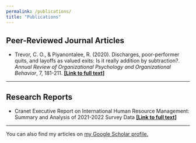 ```yaml
---
permalink: /publications/
title: "Publications"
---
```

## Peer-Reviewed Journal Articles

* Trevor, C. O., & Piyanontalee, R. (2020). Discharges, poor-performer quits, and layoffs as valued exits: Is it really addition by subtraction?. _Annual Review of Organizational Psychology and Organizational Behavior_, 7, 181-211. [**[Link to full text]**](http://www.annualreviews.org/eprint/77CESWKTQUE5HUKQ3HB7/full/10.1146/annurev-orgpsych-012119-045343) 

---
## Research Reports
* Cranet Executive Report on International Human Resource Management: Summary and Analysis of 2021-2022 Survey Data [**[Link to full text]**](https://papers.ssrn.com/sol3/papers.cfm?abstract_id=4647015)

---
You can also find my articles on [my Google Scholar profile.](https://scholar.google.com/citations?user=1c9B_20AAAAJ&hl=en)
